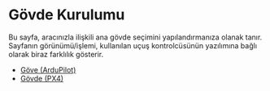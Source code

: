 # Gövde Kurulumu

Bu sayfa, aracınızla ilişkili ana gövde seçimini yapılandırmanıza olanak tanır. Sayfanın görünümü/işlemi, kullanılan uçuş kontrolcüsünün yazılımına bağlı olarak biraz farklılık gösterir.

* [Göve (ArduPilot)](../SetupView/airframe_ardupilot.md)
* [Gövde (PX4)](../SetupView/airframe_px4.md)